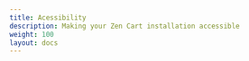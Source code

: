 ```yaml
---
title: Acessibility
description: Making your Zen Cart installation accessible
weight: 100 
layout: docs
---
```

